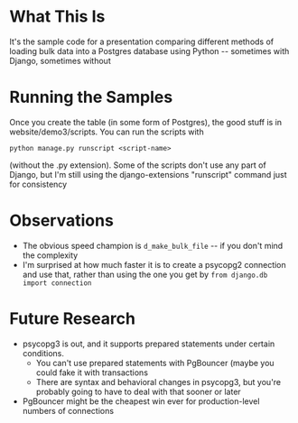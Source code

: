 # What This Is

It's the sample code for a presentation comparing different methods of loading
bulk data into a Postgres database using Python -- sometimes with Django, sometimes
without

# Running the Samples

Once you create the table (in some form of Postgres), the good stuff is in
website/demo3/scripts.  You can run the scripts with

`python manage.py runscript <script-name>`

(without the .py extension).  Some of the scripts don't use any part of Django, but
I'm still using the django-extensions "runscript" command just for consistency

# Observations

* The obvious speed champion is `d_make_bulk_file` -- if you don't mind the complexity
* I'm surprised at how much faster it is to create a psycopg2 connection and use that,
  rather than using the one you get by `from django.db import connection`

# Future Research

* psycopg3 is out, and it supports prepared statements under certain conditions.
  - You can't use prepared statements with PgBouncer (maybe you could fake it with
    transactions
  - There are syntax and behavioral changes in psycopg3, but you're probably going to
    have to deal with that sooner or later
* PgBouncer might be the cheapest win ever for production-level numbers of connections
